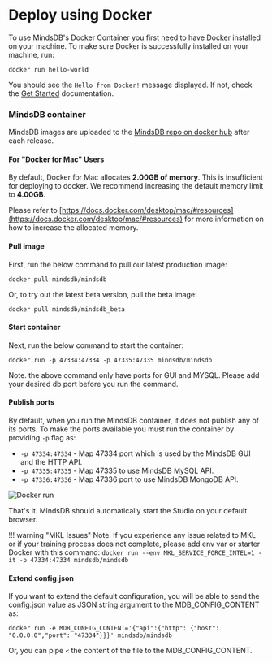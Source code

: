 # Deploy using Docker

To use MindsDB's Docker Container you first need to have <a href="https://docs.docker.com/install" target="_blank">Docker</a> installed on your machine. To make sure Docker is successfully installed on your machine, run:

```
docker run hello-world
```

You should see the `Hello from Docker!` message displayed. If not, check the <a href="https://www.docker.com/get-started" target="_blank">Get Started</a> documentation.


### MindsDB container

MindsDB images are uploaded to the <a href="https://hub.docker.com/u/mindsdb" target="_blank">MindsDB repo on docker hub</a> after each release.

#### For "Docker for Mac" Users

By default, Docker for Mac allocates __2.00GB of memory__. This is insufficient for deploying to docker. We recommend increasing the default memory limit to __4.00GB__. 

Please refer to [https://docs.docker.com/desktop/mac/#resources](https://docs.docker.com/desktop/mac/#resources) for more information on how to increase the allocated memory.

#### Pull image

First, run the below command to pull our latest production image:

```
docker pull mindsdb/mindsdb
```

Or, to try out the latest beta version, pull the beta image:

```
docker pull mindsdb/mindsdb_beta
```

#### Start container

Next, run the below command to start the container:

```
docker run -p 47334:47334 -p 47335:47335 mindsdb/mindsdb
```
Note. the above command only have ports for GUI and MYSQL. Please add your desired db port before you run the command. 

#### Publish ports

By default, when you run the MindsDB container, it does not publish any of its ports. To make the ports available you must run the container by providing `-p` flag as:

* `-p 47334:47334` - Map 47334 port which is used by the MindsDB GUI and the HTTP API.
* `-p 47335:47335` - Map 47335 to use MindsDB MySQL API.
* `-p 47336:47336` - Map  47336 port to use MindsDB MongoDB API.

![Docker run](/assets/docker-install.gif)

That's it. MindsDB should automatically start the Studio on your default browser.

!!! warning "MKL Issues"
	Note. If you experience any issue related to MKL or if your training process does not complete, please add env var or starter Docker with this command:
	```
	docker run --env MKL_SERVICE_FORCE_INTEL=1 -it -p 47334:47334 mindsdb/mindsdb
	```

#### Extend config.json

If you want to extend the default configuration, you will be able to send the config.json value as JSON string argument to the MDB_CONFIG_CONTENT as:

```
docker run -e MDB_CONFIG_CONTENT='{"api":{"http": {"host": "0.0.0.0","port": "47334"}}}' mindsdb/mindsdb
```

Or, you can pipe `<`  the content of the file to the MDB_CONFIG_CONTENT.
